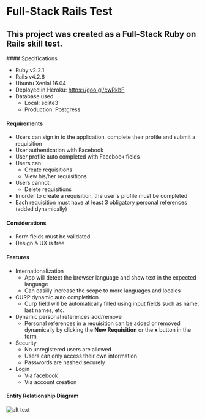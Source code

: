 Full-Stack Rails Test
===================


This project was created as a Full-Stack **Ruby on Rails** skill test.
----------


####<i class="icon-cog"></i> Specifications
- Ruby  v2.2.1
- Rails v4.2.6
- Ubuntu Xenial 16.04
- Deployed in Heroku: https://goo.gl/cwRkbF
- Database used
	- Local: sqlite3
	- Production: Postgress

#### <i class="icon-globe"></i> Requirements

+ Users can sign in to the application, complete their profile and submit a requisition
+ User authentication with Facebook
+ User profile auto completed with Facebook fields
+ Users can:
	+ Create requisitions
	+ View his/her requisitions
+ Users cannot:
	+ Delete requisitions
+ In order to create a requisition, the user's profile must be completed
+ Each requisition must have at least 3 obligatory personal references (added dynamically)

#### <i class="icon-bell"></i> Considerations

+ Form fields must be validated
+ Design & UX is free

#### <i class="icon-star"></i> Features
+ Internationalization
	+ App will detect the browser language and show text in the expected language
	+ Can easilly increase the scope to more languages and locales
+ CURP dynamic auto completition
	+ Curp field will be automatically filled using input fields such as name, last names, etc.
+ Dynamic personal references add/remove
	+ Personal references in a requisition can be added or removed dynamically by clicking the **New Requisition** or the **x** button in the form
+ Security
	+ No unregistered users are allowed
	+ Users can only access their own information
	+ Passwords are hashed securely
+ Login
	+ Via facebook
	+ Via account creation

#### <i class="icon-user"></i> Entity Relationship Diagram

![alt text](https://i.imgur.com/CBVq1kB.png "E-R diagram")
